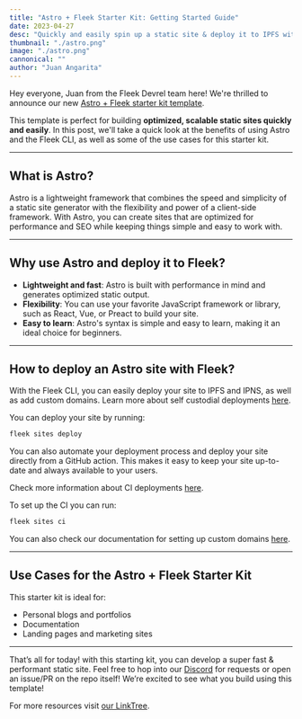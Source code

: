 ```yaml
---
title: "Astro + Fleek Starter Kit: Getting Started Guide"
date: 2023-04-27
desc: "Quickly and easily spin up a static site & deploy it to IPFS with our new Astro template!"
thumbnail: "./astro.png"
image: "./astro.png"
cannonical: ""
author: "Juan Angarita"
---
```


Hey everyone, Juan from the Fleek Devrel team here! We're thrilled to announce our new [Astro + Fleek starter kit template](https://github.com/fleekxyz/astro-template).

This template is perfect for building **optimized, scalable static sites quickly and easily**. In this post, we'll take a quick look at the benefits of using Astro and the Fleek CLI, as well as some of the use cases for this starter kit.

---

## What is Astro?

Astro is a lightweight framework that combines the speed and simplicity of a static site generator with the flexibility and power of a client-side framework. With Astro, you can create sites that are optimized for performance and SEO while keeping things simple and easy to work with.

---

## Why use Astro and deploy it to Fleek?

- **Lightweight and fast**: Astro is built with performance in mind and generates optimized static output.
- **Flexibility**: You can use your favorite JavaScript framework or library, such as React, Vue, or Preact to build your site.
- **Easy to learn**: Astro's syntax is simple and easy to learn, making it an ideal choice for beginners.

---

## How to deploy an Astro site with Fleek?

With the Fleek CLI, you can easily deploy your site to IPFS and IPNS, as well as add custom domains. Learn more about self custodial deployments [here](https://docs.fleek.xyz/docs/Sites).

You can deploy your site by running:

```jsx
fleek sites deploy
```

You can also automate your deployment process and deploy your site directly from a GitHub action. This makes it easy to keep your site up-to-date and always available to your users.

Check more information about CI deployments [here](https://docs.fleek.xyz/docs/Sites).

To set up the CI you can run:

```jsx
fleek sites ci 
```

You can also check our documentation for setting up custom domains [here](https://docs.fleek.xyz/docs/Domains).

----

## Use Cases for the Astro + Fleek Starter Kit

This starter kit is ideal for:

- Personal blogs and portfolios
- Documentation
- Landing pages and marketing sites


---
That’s all for today! with this starting kit, you can develop a super fast & performant static site. Feel free to hop into our [Discord](https://discord.gg/fleek) for requests or open an issue/PR on the repo itself! We’re excited to see what you build using this template!

For more resources visit [our LinkTree](https://linktr.ee/fleek).
